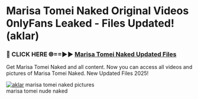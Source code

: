 # Marisa Tomei Naked Original Videos 0nlyFans Leaked - Files Updated! (aklar)

<h3>🔴 CLICK HERE 🌐==►► <a href="https://tinyurl.com/up5wt9bj" rel="nofollow">Marisa Tomei Naked Updated Files</a></h3>

Get Marisa Tomei Naked and all content. Now you can access all videos and pictures of Marisa Tomei Naked. New Updated Files 2025!

[![aklar](https://i.imgur.com/ABiUzMV.gif)](https://tinyurl.com/up5wt9bj)
marisa tomei naked pictures<br>
marisa tomei nude naked